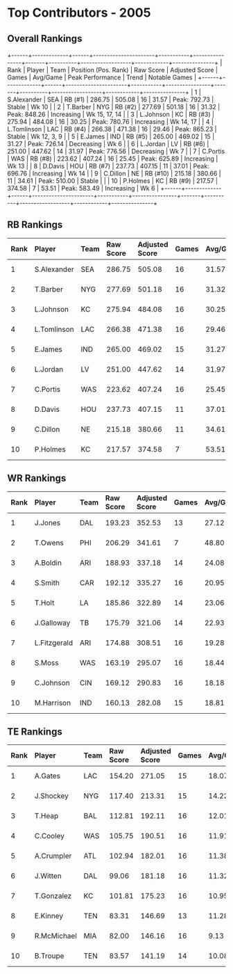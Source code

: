# Top Contributors - 2005

## Overall Rankings

+------+-------------+------+----------------------+-----------+----------------+-------+----------+------------------+------------+---------------+
| Rank | Player      | Team | Position (Pos. Rank) | Raw Score | Adjusted Score | Games | Avg/Game | Peak Performance | Trend      | Notable Games |
+------+-------------+------+----------------------+-----------+----------------+-------+----------+------------------+------------+---------------+
| 1    | S.Alexander | SEA  | RB (#1)              | 286.75    | 505.08         | 16    | 31.57    | Peak: 792.73     | Stable     | Wk 10         |
| 2    | T.Barber    | NYG  | RB (#2)              | 277.69    | 501.18         | 16    | 31.32    | Peak: 848.26     | Increasing | Wk 15, 17, 14 |
| 3    | L.Johnson   | KC   | RB (#3)              | 275.94    | 484.08         | 16    | 30.25    | Peak: 780.76     | Increasing | Wk 14, 17     |
| 4    | L.Tomlinson | LAC  | RB (#4)              | 266.38    | 471.38         | 16    | 29.46    | Peak: 865.23     | Stable     | Wk 12, 3, 9   |
| 5    | E.James     | IND  | RB (#5)              | 265.00    | 469.02         | 15    | 31.27    | Peak: 726.14     | Decreasing | Wk 6          |
| 6    | L.Jordan    | LV   | RB (#6)              | 251.00    | 447.62         | 14    | 31.97    | Peak: 776.56     | Decreasing | Wk 7          |
| 7    | C.Portis    | WAS  | RB (#8)              | 223.62    | 407.24         | 16    | 25.45    | Peak: 625.89     | Increasing | Wk 13         |
| 8    | D.Davis     | HOU  | RB (#7)              | 237.73    | 407.15         | 11    | 37.01    | Peak: 696.76     | Increasing | Wk 14         |
| 9    | C.Dillon    | NE   | RB (#10)             | 215.18    | 380.66         | 11    | 34.61    | Peak: 510.00     | Stable     |               |
| 10   | P.Holmes    | KC   | RB (#9)              | 217.57    | 374.58         | 7     | 53.51    | Peak: 583.49     | Increasing | Wk 6          |
+------+-------------+------+----------------------+-----------+----------------+-------+----------+------------------+------------+---------------+

## RB Rankings

| Rank | Player      | Team | Raw Score | Adjusted Score | Games | Avg/Game | Peak Performance | Trend      | Notable Games |
| :----| :-----------| :----| :---------| :--------------| :-----| :--------| :----------------| :----------| :-------------|
| 1    | S.Alexander | SEA  | 286.75    | 505.08         | 16    | 31.57    | Peak: 792.73     | Stable     | Wk 10         |
| 2    | T.Barber    | NYG  | 277.69    | 501.18         | 16    | 31.32    | Peak: 848.26     | Increasing | Wk 15, 17, 14 |
| 3    | L.Johnson   | KC   | 275.94    | 484.08         | 16    | 30.25    | Peak: 780.76     | Increasing | Wk 14, 17     |
| 4    | L.Tomlinson | LAC  | 266.38    | 471.38         | 16    | 29.46    | Peak: 865.23     | Stable     | Wk 12, 3, 9   |
| 5    | E.James     | IND  | 265.00    | 469.02         | 15    | 31.27    | Peak: 726.14     | Decreasing | Wk 6          |
| 6    | L.Jordan    | LV   | 251.00    | 447.62         | 14    | 31.97    | Peak: 776.56     | Decreasing | Wk 7          |
| 7    | C.Portis    | WAS  | 223.62    | 407.24         | 16    | 25.45    | Peak: 625.89     | Increasing | Wk 13         |
| 8    | D.Davis     | HOU  | 237.73    | 407.15         | 11    | 37.01    | Peak: 696.76     | Increasing | Wk 14         |
| 9    | C.Dillon    | NE   | 215.18    | 380.66         | 11    | 34.61    | Peak: 510.00     | Stable     |               |
| 10   | P.Holmes    | KC   | 217.57    | 374.58         | 7     | 53.51    | Peak: 583.49     | Increasing | Wk 6          |

## WR Rankings

| Rank | Player       | Team | Raw Score | Adjusted Score | Games | Avg/Game | Peak Performance | Trend      | Notable Games |
| :----| :------------| :----| :---------| :--------------| :-----| :--------| :----------------| :----------| :-------------|
| 1    | J.Jones      | DAL  | 193.23    | 352.53         | 13    | 27.12    | Peak: 839.30     | Increasing |               |
| 2    | T.Owens      | PHI  | 206.29    | 341.61         | 7     | 48.80    | Peak: 522.05     | Decreasing |               |
| 3    | A.Boldin     | ARI  | 188.93    | 337.18         | 14    | 24.08    | Peak: 560.59     | Increasing |               |
| 4    | S.Smith      | CAR  | 192.12    | 335.27         | 16    | 20.95    | Peak: 717.36     | Decreasing |               |
| 5    | T.Holt       | LA   | 185.86    | 322.89         | 14    | 23.06    | Peak: 526.23     | Stable     |               |
| 6    | J.Galloway   | TB   | 175.79    | 321.06         | 14    | 22.93    | Peak: 515.07     | Decreasing |               |
| 7    | L.Fitzgerald | ARI  | 174.88    | 308.51         | 16    | 19.28    | Peak: 508.69     | Stable     |               |
| 8    | S.Moss       | WAS  | 163.19    | 295.07         | 16    | 18.44    | Peak: 688.96     | Decreasing |               |
| 9    | C.Johnson    | CIN  | 169.12    | 290.83         | 16    | 18.18    | Peak: 520.12     | Stable     |               |
| 10   | M.Harrison   | IND  | 160.13    | 282.08         | 15    | 18.81    | Peak: 553.88     | Increasing |               |

## TE Rankings

| Rank | Player      | Team | Raw Score | Adjusted Score | Games | Avg/Game | Peak Performance | Trend      | Notable Games |
| :----| :-----------| :----| :---------| :--------------| :-----| :--------| :----------------| :----------| :-------------|
| 1    | A.Gates     | LAC  | 154.20    | 271.05         | 15    | 18.07    | Peak: 619.53     | Decreasing |               |
| 2    | J.Shockey   | NYG  | 117.40    | 213.31         | 15    | 14.22    | Peak: 464.68     | Stable     |               |
| 3    | T.Heap      | BAL  | 112.81    | 192.11         | 16    | 12.01    | Peak: 454.51     | Increasing |               |
| 4    | C.Cooley    | WAS  | 105.75    | 190.51         | 16    | 11.91    | Peak: 432.32     | Increasing |               |
| 5    | A.Crumpler  | ATL  | 102.94    | 182.01         | 16    | 11.38    | Peak: 410.33     | Stable     |               |
| 6    | J.Witten    | DAL  | 99.06     | 181.18         | 16    | 11.32    | Peak: 399.94     | Stable     |               |
| 7    | T.Gonzalez  | KC   | 101.81    | 175.23         | 16    | 10.95    | Peak: 327.43     | Increasing |               |
| 8    | E.Kinney    | TEN  | 83.31     | 146.69         | 13    | 11.28    | Peak: 287.55     | Stable     |               |
| 9    | R.McMichael | MIA  | 82.00     | 146.16         | 16    | 9.13     | Peak: 323.25     | Stable     |               |
| 10   | B.Troupe    | TEN  | 83.57     | 141.19         | 14    | 10.08    | Peak: 348.93     | Stable     |               |

